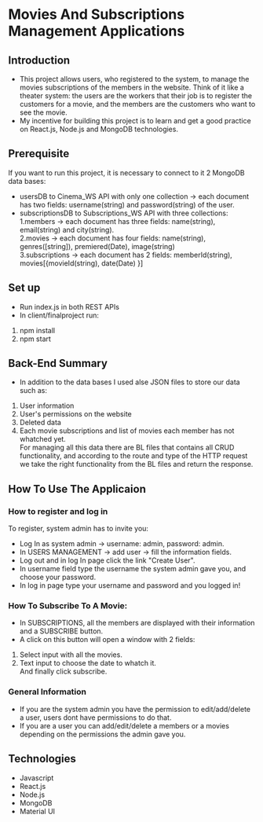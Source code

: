 # Movies And Subscriptions Management Applications

## Introduction
- This project allows users, who registered to the system, to manage the movies subscriptions of the members in the website. Think of it like a theater system: the users are the workers that their job is to register the customers for a movie, and the members are the customers who want to see the movie.
- My incentive for building this project is to learn and get a good practice on React.js, Node.js and MongoDB technologies.

## Prerequisite
If you want to run this project, it is necessary to connect to it 2 MongoDB data bases:
- usersDB to Cinema_WS API with only one collection -> each document has two fields: username(string) and password(string) of the user.
- subscriptionsDB to Subscriptions_WS API with three collections:\
1.members -> each document has three fields: name(string), email(string) and city(string).\
2.movies -> each document has four fields: name(string), genres([string]), premiered(Date), image(string)\
3.subscriptions -> each document has 2 fields: memberId(string), movies[{movieId(string), date(Date) }]

## Set up
- Run index.js in both REST APIs
- In client/finalproject run:
1. npm install
2. npm start

## Back-End Summary
- In addition to the data bases I used alse JSON files to store our data such as:
1. User information
2. User's permissions on the website
3. Deleted data
4. Each movie subscriptions and list of movies each member has not whatched yet.\
For managing all this data there are BL files that contains all CRUD functionality,
and according to the route and type of the HTTP request we take the right functionality from the BL files and return the response.

## How To Use The Applicaion
### How to register and log in
To register, system admin has to invite you:
- Log In as system admin -> username: admin, password: admin.
- In USERS MANAGEMENT -> add user -> fill the information fields.
- Log out and in log In page click the link "Create User".
- In username field type the username the system admin gave you, and choose your password.
- In log in page type your username and password and you logged in!
### How To Subscribe To A Movie:
- In SUBSCRIPTIONS, all the members are displayed with their information and a SUBSCRIBE button.
- A click on this button will open a window with 2 fields:
1. Select input with all the movies.
2. Text input to choose the date to whatch it.\
And finally click subscribe.
### General Information
- If you are the system admin you have the permission to edit/add/delete a user, users dont have permissions to do that.
- If you are a user you can add/edit/delete a members or a movies depending on the permissions the admin gave you.


## Technologies
- Javascript
- React.js
- Node.js
- MongoDB
- Material UI


